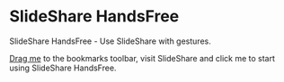 SlideShare HandsFree
===================

SlideShare HandsFree - Use SlideShare with gestures.

<a href="javascript:(function() {function calibrate() {wasdown = {x: down.x, y: down.y, d: down.d }; } function handledown() {avg = 0.9 * avg + 0.1 * down.d; var davg = down.d - avg, good = davg > brightthresh; switch (state) {case 0: if (good) {state = 1; calibrate(); } break; case 2: if (!good) {state = 0; } break; case 1: var dx = down.x - wasdown.x, dy = down.y - wasdown.y; var dirx = Math.abs(dy) < Math.abs(dx); if (dx < -movethresh && dirx) {console.log('right'); player.play(player.controller.currentPosition + 1); } else if (dx > movethresh && dirx) {console.log('left'); player.play(player.controller.currentPosition - 1); } if (dy > movethresh && !dirx) {if (davg > overthresh) {console.log('over up'); } else {console.log('up'); } } else if (dy < -movethresh && !dirx) {if (davg > overthresh) {console.log('over down'); } else {console.log('down'); } } state = 2; break; } } function test() {delt = _.createImageData(width, height); var totalx = 0, totaly = 0, totald = 0; var totaln = delt.width * delt.height, dscl = 0, pix = totaln * 4; if (last !== false) {while (pix) {var d = Math.abs(draw.data[pix] - last.data[pix]) + Math.abs(draw.data[pix + 1] - last.data[pix + 1]) + Math.abs(draw.data[pix + 2] - last.data[pix + 2]); if (d > thresh) {delt.data[pix] = 170; delt.data[pix + 1] = 255; delt.data[pix + 2] = delt.data[pix + 3] = 255; totald += 1; totalx += ((pix / 4) % width); totaly += (Math.floor((pix / 4) / delt.height)); } else {delt.data[pix] = delt.data[pix + 1] = delt.data[pix + 2] = 0; delt.data[pix + 3] = 0; } pix = pix - 4; } } if (totald) {down = {x: totalx / totald, y: totaly / totald, d: totald }; handledown(); } last = draw; c_.putImageData(delt, 0, 0); } function dump() {if (canvas.width != video.videoWidth) {width = Math.floor(video.videoWidth / compression); height = Math.floor(video.videoHeight / compression); canvas.width = ccanvas.width = width; canvas.height = ccanvas.height = height; } _.drawImage(video, width, 0, -width, height); draw = _.getImageData(0, 0, width, height); test(); } var compElement = document.createElement('canvas'); compElement.setAttribute('id', 'comp'); compElement.style.position = 'Fixed'; compElement.style.left = 0; compElement.style.top = 0; compElement.style.width = '100%'; compElement.style.height = '100%'; compElement.style.zIndex = 1000; compElement.style.display = 'none'; document.body.appendChild(compElement); var videoElement = document.createElement('video'); videoElement.setAttribute('id', 'video'); videoElement.setAttribute('autoplay', true); videoElement.style.width = '300px'; videoElement.style.display = 'none'; document.body.appendChild(videoElement); var canvasElement = document.createElement('canvas'); canvasElement.setAttribute('id', 'canvas'); canvasElement.style.width = '300px'; canvasElement.style.display = 'none'; document.body.appendChild(canvasElement); window.video = document.getElementById('video'); window.canvas = document.getElementById('canvas'); window._ = canvas.getContext('2d'); window.ccanvas = document.getElementById('comp'); window.c_ = ccanvas.getContext('2d'); window.compression = 5; window.width = height = 0; window.last = false; window.thresh = 150; window.down = false; window.wasdown = false; window.movethresh = 2; window.brightthresh = 300; window.overthresh = 1000; window.avg = 0; window.state = 0; navigator.webkitGetUserMedia({audio: true, video: true},function(stream) {s = stream; video.src = window.webkitURL.createObjectURL(stream); video.addEventListener('play', function() {setInterval(dump, 1000 / 25); }); }, function() {console.log('Breaking Bad!!!'); }); })();" title="Drag me">Drag me</a> to the bookmarks toolbar, visit SlideShare and click me to start using SlideShare HandsFree.
